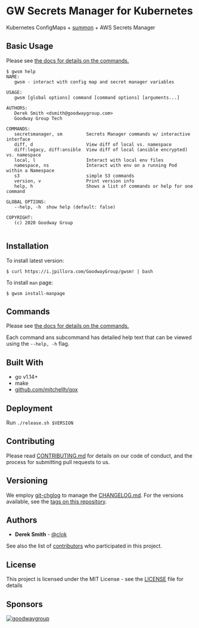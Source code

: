 # GW Secrets Manager for Kubernetes

Kubernetes ConfigMaps + [summon](https://github.com/cyberark/summon) + AWS Secrets Manager

## Basic Usage

Please see [the docs for details on the commands.](./docs/gwsm.md)

```
$ gwsm help
NAME:
   gwsm - interact with config map and secret manager variables

USAGE:
   gwsm [global options] command [command options] [arguments...]

AUTHORS:
   Derek Smith <dsmith@goodwaygroup.com>
   Goodway Group Tech

COMMANDS:
   secretsmanager, sm         Secrets Manager commands w/ interactive interface
   diff, d                    View diff of local vs. namespace
   diff:legacy, diff:ansible  View diff of local (ansible encrypted) vs. namespace
   local, l                   Interact with local env files
   namespace, ns              Interact with env on a running Pod within a Namespace
   s3                         simple S3 commands
   version, v                 Print version info
   help, h                    Shows a list of commands or help for one command

GLOBAL OPTIONS:
   --help, -h  show help (default: false)

COPYRIGHT:
   (c) 2020 Goodway Group


```

## Installation

To install latest version:

```
$ curl https://i.jpillora.com/GoodwayGroup/gwsm! | bash
```

To install `man` page:

```
$ gwsm install-manpage
```

## Commands

Please see [the docs for details on the commands.](./docs/gwsm.md)

Each command ans subcommand has detailed help text that can be viewed using the `--help, -h` flag.


## Built With

* go v1.14+
* make
* [github.com/mitchellh/gox](https://github.com/mitchellh/gox)

## Deployment

Run `./release.sh $VERSION`

## Contributing

Please read [CONTRIBUTING.md](CONTRIBUTING.md) for details on our code of conduct, and the process for submitting pull requests to us.

## Versioning

We employ [git-chglog](https://github.com/git-chglog/git-chglog) to manage the [CHANGELOG.md](CHANGELOG.md). For the versions available, see the [tags on this repository](https://github.com/GoodwayGroup/gwsm/tags).

## Authors

* **Derek Smith** - [@clok](https://github.com/clok)

See also the list of [contributors](https://github.com/GoodwayGroup/gwvault/contributors) who participated in this project.

## License

This project is licensed under the MIT License - see the [LICENSE](LICENSE) file for details

## Sponsors

[![goodwaygroup][goodwaygroup]](https://goodwaygroup.com)

[goodwaygroup]: https://s3.amazonaws.com/gw-crs-assets/goodwaygroup/logos/ggLogo_sm.png "Goodway Group"
